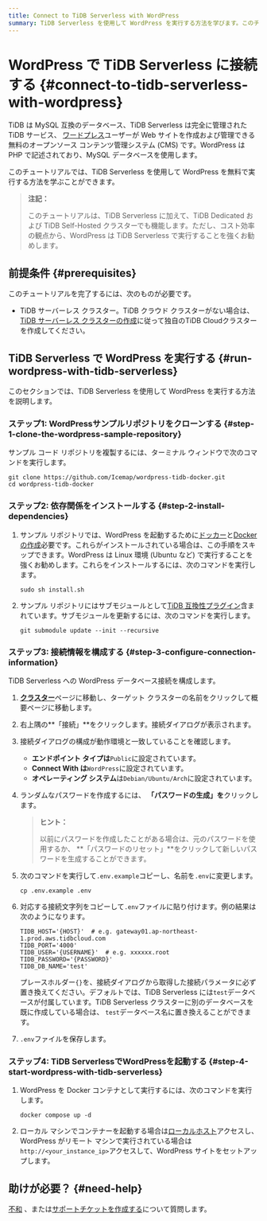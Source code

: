 ```yaml
---
title: Connect to TiDB Serverless with WordPress
summary: TiDB Serverless を使用して WordPress を実行する方法を学びます。このチュートリアルでは、数分で WordPress + TiDB Serverless を実行するための手順を説明します。
---
```


# WordPress で TiDB Serverless に接続する {#connect-to-tidb-serverless-with-wordpress}

TiDB は MySQL 互換のデータベース、TiDB Serverless は完全に管理された TiDB サービス、 [ワードプレス](https://github.com/WordPress)ユーザーが Web サイトを作成および管理できる無料のオープンソース コンテンツ管理システム (CMS) です。WordPress は PHP で記述されており、MySQL データベースを使用します。

このチュートリアルでは、TiDB Serverless を使用して WordPress を無料で実行する方法を学ぶことができます。

> **注記：**
>
> このチュートリアルは、TiDB Serverless に加えて、TiDB Dedicated および TiDB Self-Hosted クラスターでも機能します。ただし、コスト効率の観点から、WordPress は TiDB Serverless で実行することを強くお勧めします。

## 前提条件 {#prerequisites}

このチュートリアルを完了するには、次のものが必要です。

-   TiDB サーバーレス クラスター。TiDB クラウド クラスターがない場合は、 [TiDB サーバーレス クラスターの作成](/develop/dev-guide-build-cluster-in-cloud.md)に従って独自のTiDB Cloudクラスターを作成してください。

## TiDB Serverless で WordPress を実行する {#run-wordpress-with-tidb-serverless}

このセクションでは、TiDB Serverless を使用して WordPress を実行する方法を説明します。

### ステップ1: WordPressサンプルリポジトリをクローンする {#step-1-clone-the-wordpress-sample-repository}

サンプル コード リポジトリを複製するには、ターミナル ウィンドウで次のコマンドを実行します。

```shell
git clone https://github.com/Icemap/wordpress-tidb-docker.git
cd wordpress-tidb-docker
```

### ステップ2: 依存関係をインストールする {#step-2-install-dependencies}

1.  サンプル リポジトリでは、WordPress を起動するために[ドッカー](https://www.docker.com/)と[Docker の作成](https://docs.docker.com/compose/)必要です。これらがインストールされている場合は、この手順をスキップできます。WordPress は Linux 環境 (Ubuntu など) で実行することを強くお勧めします。これらをインストールするには、次のコマンドを実行します。

    ```shell
    sudo sh install.sh
    ```

2.  サンプル リポジトリにはサブモジュールとして[TiDB 互換性プラグイン](https://github.com/pingcap/wordpress-tidb-plugin)含まれています。サブモジュールを更新するには、次のコマンドを実行します。

    ```shell
    git submodule update --init --recursive
    ```

### ステップ3: 接続情報を構成する {#step-3-configure-connection-information}

TiDB Serverless への WordPress データベース接続を構成します。

1.  [**クラスター**](https://tidbcloud.com/console/clusters)ページに移動し、ターゲット クラスターの名前をクリックして概要ページに移動します。

2.  右上隅の**「接続」**をクリックします。接続ダイアログが表示されます。

3.  接続ダイアログの構成が動作環境と一致していることを確認します。

    -   **エンドポイント タイプは**`Public`に設定されています。
    -   **Connect With は**`WordPress`に設定されています。
    -   **オペレーティング システム**は`Debian/Ubuntu/Arch`に設定されています。

4.  ランダムなパスワードを作成するには、 **「パスワードの生成」を**クリックします。

    > **ヒント：**
    >
    > 以前にパスワードを作成したことがある場合は、元のパスワードを使用するか、 **「パスワードのリセット」**をクリックして新しいパスワードを生成することができます。

5.  次のコマンドを実行して`.env.example`コピーし、名前を`.env`に変更します。

    ```shell
    cp .env.example .env
    ```

6.  対応する接続​​文字列をコピーして`.env`ファイルに貼り付けます。例の結果は次のようになります。

    ```dotenv
    TIDB_HOST='{HOST}'  # e.g. gateway01.ap-northeast-1.prod.aws.tidbcloud.com
    TIDB_PORT='4000'
    TIDB_USER='{USERNAME}'  # e.g. xxxxxx.root
    TIDB_PASSWORD='{PASSWORD}'
    TIDB_DB_NAME='test'
    ```

    プレースホルダー`{}`を、接続ダイアログから取得した接続パラメータに必ず置き換えてください。デフォルトでは、TiDB Serverless には`test`データベースが付属しています。TiDB Serverless クラスターに別のデータベースを既に作成している場合は、 `test`データベース名に置き換えることができます。

7.  `.env`ファイルを保存します。

### ステップ4: TiDB ServerlessでWordPressを起動する {#step-4-start-wordpress-with-tidb-serverless}

1.  WordPress を Docker コンテナとして実行するには、次のコマンドを実行します。

    ```shell
    docker compose up -d
    ```

2.  ローカル マシンでコンテナーを起動する場合は[ローカルホスト](http://localhost/)アクセスし、WordPress がリモート マシンで実行されている場合は`http://<your_instance_ip>`アクセスして、WordPress サイトをセットアップします。

## 助けが必要？ {#need-help}

[不和](https://discord.gg/vYU9h56kAX) 、または[サポートチケットを作成する](/tidb-cloud/tidb-cloud-support.md)について質問します。
